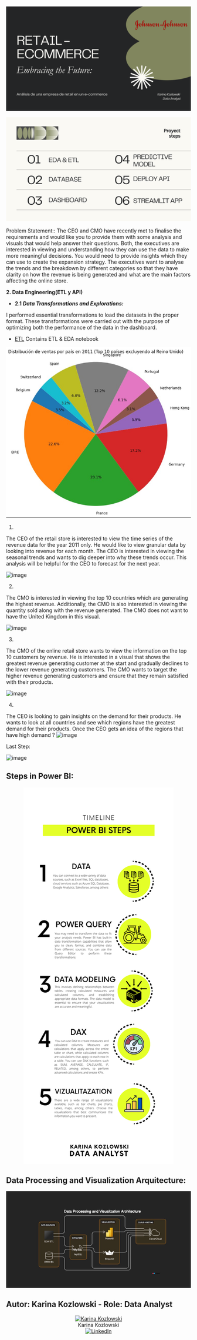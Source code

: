![Banner](https://github.com/karinakozlowski/Online_Retail/blob/main/Assets/Johnson%26johnson1.png)


![Steps](https://github.com/karinakozlowski/Online_Retail/blob/main/Assets/2.png)



Problem Statement::
The CEO and CMO have recently met to finalise the requirements and would like you to provide them with some analysis and visuals that would help answer their questions.
Both, the executives are interested in viewing and understanding how they can use the data to make more meaningful decisions. You would need to provide insights which 
they can use to create the expansion strategy. The executives want to analyse the trends and the breakdown by different categories so that they have clarity on how the
revenue is being generated and what are the main factors affecting the online store.


**2. Data Engineering(ETL y API)** <br />

- **2.1 *Data Transformations and Explorations:***  

I performed essential transformations to load the datasets in the proper format. These transformations were carried out with the purpose of optimizing both the performance of the data in the dashboard. <br />
  +   [ETL](1_ETL_EDA/ETL_EDA.ipynb) Contains ETL & EDA notebook

![Banner_EDA](Assets/EDA.jpg)


1)
The CEO of the retail store is interested to view the time series of the revenue data for the year 2011 only. He would like to view granular data by looking into revenue
for each month. The CEO is interested in viewing the seasonal trends and wants to dig deeper into why these trends occur. This analysis will be helpful for the CEO to forecast for the next year.


![image](https://github.com/YashMohare/Online-Retail-Sales-Dashboard-_PowerBi/assets/160584848/0041a780-e4b9-4f89-bd28-2db6795f5730)


2)
The CMO is interested in viewing the top 10 countries which are generating the highest revenue. Additionally, the CMO is also interested in viewing the quantity sold along with the 
revenue generated. The CMO does not want to have the United Kingdom in this visual.

![image](https://github.com/YashMohare/Online-Retail-Sales-Dashboard-_PowerBi/assets/160584848/75fcb88d-e38f-488e-8d14-159222d32572)



3)
The CMO of the online retail store wants to view the information on the top 10 customers by revenue. He is interested in a visual that shows the greatest revenue generating 
customer at the start and gradually declines to the lower revenue generating customers. The CMO wants to target the higher revenue generating customers and ensure that they 
remain satisfied with their products.

![image](https://github.com/YashMohare/Online-Retail-Sales-Dashboard-_PowerBi/assets/160584848/e3491da4-adc4-49c2-9344-dcb4622df9a4)


4)
The CEO is looking to gain insights on the demand for their products. He wants to look at all countries and see which regions have the greatest demand for their products.
Once the CEO gets an idea of the regions that have high demand ?
![image](https://github.com/YashMohare/Online-Retail-Sales-Dashboard-_PowerBi/assets/160584848/cce8e2df-f383-4e02-a8d9-6711b17edd74)



Last Step:

![image](https://github.com/YashMohare/Online-Retail-Sales-Dashboard-_PowerBi/assets/160584848/2acbad9b-f34e-4063-a626-69dcc5061209)

## Steps in Power BI:


<p align="center">
  <img src="https://github.com/karinakozlowski/Online_Retail/blob/main/Assets/proyect%20steps.png">
</p>

## Data Processing and Visualization Arquitecture:

![Etapas](Assets/Diagrama.jpg)





## Autor: Karina Kozlowski - Role: Data Analyst 



<div align="center">
  <a href="https://www.linkedin.com/in/karina-kozlowski-625535217/" target="_blank">
    <img src="https://avatars.githubusercontent.com/u/838109" width="200" alt="Karina Kozlowski">
  </a>
  <br>
  Karina Kozlowski 
  <br>
  <a href="https://www.linkedin.com/in/karina-kozlowski-625535217/" target="_blank">
    <img src="https://img.shields.io/badge/linkedin%20-%230077B5.svg?&style=for-the-badge&logo=linkedin&logoColor=white" alt="LinkedIn">

